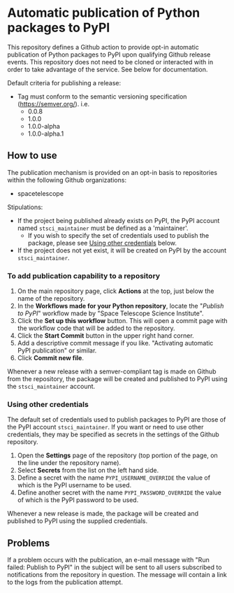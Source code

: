 # Automatic publication of Python packages to PyPI

This repository defines a Github action to provide opt-in automatic publication of Python packages to PyPI upon qualifying Github release events.
This repository does not need to be cloned or interacted with in order to take advantage of the service.
See below for documentation.

Default criteria for publishing a release:
   * Tag must conform to the semantic versioning specification (https://semver.org/). i.e.
      * 0.0.8
      * 1.0.0
      * 1.0.0-alpha
      * 1.0.0-alpha.1

## How to use

The publication mechanism is provided on an opt-in basis to repositories within the following Github organizations:
   * spacetelescope

Stipulations:
   * If the project being published already exists on PyPI, the PyPI account named `stsci_maintainer` must be defined as a 'maintainer'.
      * If you wish to specify the set of credentials used to publish the package, please see [Using other credentials](#othercreds) below.
   * If the project does not yet exist, it will be created on PyPI by the account `stsci_maintainer`.

### To add publication capability to a repository

   1) On the main repository page, click **Actions** at the top, just below the name of the repository.
   2) In the **Workflows made for your Python repository**, locate the "*Publish to PyPI*" workflow made by "Space Telescope Science Institute".
   3) Click the **Set up this workflow** button. This will open a commit page with the workflow code that will be added to the repository.
   4) Click the **Start Commit** button in the upper right hand corner.
   5) Add a descriptive commit message if you like. "Activating automatic PyPI publication" or similar.
   6) Click **Commit new file**.
   
Whenever a new release with a semver-compliant tag is made on Github from the repository, the package will be created and published to PyPI using the `stsci_maintainer` account.

<a name="othercreds"></a>

### Using other credentials

The default set of credentials used to publish packages to PyPI are those of the PyPI account `stsci_maintainer`. If you want or need to use other credentials, they may be specified as secrets in the settings of the Github repository.

   1) Open the **Settings** page of the repository (top portion of the page, on the line under the repository name).
   2) Select **Secrets** from the list on the left hand side.
   3) Define a secret with the name `PYPI_USERNAME_OVERRIDE` the value of which is the PyPI username to be used.
   4) Define another secret with the name `PYPI_PASSWORD_OVERRIDE` the value of which is the PyPI password to be used.
   
Whenever a new release is made, the package will be created and published to PyPI using the supplied credentials.

## Problems

If a problem occurs with the publication, an e-mail message with "Run failed: Publish to PyPI" in the subject will be sent to all users subscribed to notifications from the repository in question. The message will contain a link to the logs from the publication attempt.
